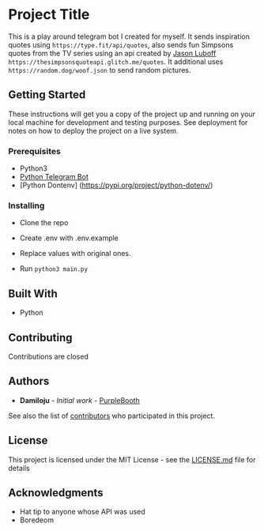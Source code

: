 # Project Title

This is a play around telegram bot I created for myself. It sends inspiration quotes using `https://type.fit/api/quotes`, also sends fun Simpsons quotes from the TV series using an api created by [Jason Luboff](https://www.freecodecamp.org/forum/u/jluboff/summary) `https://thesimpsonsquoteapi.glitch.me/quotes`. It additional uses `https://random.dog/woof.json` to send random pictures.

## Getting Started

These instructions will get you a copy of the project up and running on your local machine for development and testing purposes. See deployment for notes on how to deploy the project on a live system.

### Prerequisites

* Python3
* [Python Telegram Bot](https://github.com/python-telegram-bot/python-telegram-bot)
* [Python Dontenv] (https://pypi.org/project/python-dotenv/)


### Installing

* Clone the repo 

* Create .env  with .env.example
* Replace values with original ones.
* Run `python3 main.py`

## Built With

* Python

## Contributing

Contributions are closed

## Authors

* **Damiloju** - *Initial work* - [PurpleBooth](https://github.com/Damiloju)

See also the list of [contributors](https://github.com/Damiloju/dongun-telegram-bot/graphs/contributors) who participated in this project.

## License

This project is licensed under the MIT License - see the [LICENSE.md](LICENSE.md) file for details

## Acknowledgments

* Hat tip to anyone whose API was used
* Boredeom
